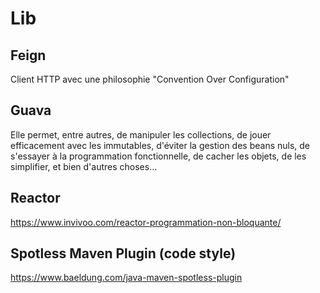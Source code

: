 

# Lib

## Feign

Client HTTP  avec une philosophie "Convention Over Configuration"

## Guava

Elle permet, entre autres, de manipuler les collections, de jouer efficacement avec les immutables, d'éviter la gestion des beans nuls, de s'essayer à la programmation fonctionnelle, de cacher les objets, de les simplifier, et bien d'autres choses…


## Reactor

https://www.invivoo.com/reactor-programmation-non-bloquante/

## Spotless Maven Plugin (code style)

https://www.baeldung.com/java-maven-spotless-plugin
